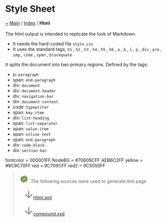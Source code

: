 <!DOCTYPE html>
<html>
<head>
<meta http-equiv="Content-Type" content="text/xhtml;charset=UTF-8"/>
<meta http-equiv="X-UA-Compatible" content="IE=9" />
<meta http-equiv="Content-Type" content="text/xhtml;charset=UTF-8"/>
<meta name="robots" content="noindex" />
<meta name="generator" content="MdDox"/>
<meta name="viewport" content="width=device-width, initial-scale=1"/>
<link href="style.css" rel="stylesheet" type="text/css"/>
<title>Style Sheet</title>
</head>
<body>
<div class="document">
<div class="document-header">
<a id="style-sheet"></a>
<h1>Style Sheet</h1>
<a id="Html"></a>
<a id="style-sheet"></a>
<a href="https://github.com/CharlesCarley/MdDoc">~</a>
<a href="indexpage.md#main">Main</a>
<span class="inline-text">/</span>
<a href="indexpage.md#index">Index</a>
<span class="inline-text">/</span>
<span class="bold-text"><b>Html</b></span>
<br/>
<br/>
<span class="inline-text">The html output is intended to replicate the look of Markdown.</span>
<ul>
<li><span class="inline-text">It needs the hard-coded file </span>
<code class="typewriter">style.css</code>
</li>
<li><span class="inline-text">It uses the standard tags, </span>
<code class="typewriter">h1</code>
<span class="inline-text">, </span>
<code class="typewriter">h2</code>
<span class="inline-text">, </span>
<code class="typewriter">h3</code>
<span class="inline-text">, </span>
<code class="typewriter">h4</code>
<span class="inline-text">, </span>
<code class="typewriter">h5</code>
<span class="inline-text">, </span>
<code class="typewriter">h6</code>
<span class="inline-text">, </span>
<code class="typewriter">a</code>
<span class="inline-text">, </span>
<code class="typewriter">b</code>
<span class="inline-text">, </span>
<code class="typewriter">i</code>
<span class="inline-text">, </span>
<code class="typewriter">p</code>
<span class="inline-text">, </span>
<code class="typewriter">div</code>
<span class="inline-text">, </span>
<code class="typewriter">pre</code>
<span class="inline-text">, </span>
<code class="typewriter">img</code>
<span class="inline-text">, </span>
<code class="typewriter">code</code>
<span class="inline-text">, </span>
<code class="typewriter">span</code>
<span class="inline-text">, </span>
<code class="typewriter">blockquote</code>
</li>
</ul>
<span class="inline-text">It splits the document into two primary regions. Defined by the tags:</span>
<ul>
<li><span class="inline-text">p: </span>
<code class="typewriter">paragraph</code>
</li>
<li><span class="inline-text">span: </span>
<code class="typewriter">end-paragraph</code>
</li>
<li><span class="inline-text">div: </span>
<code class="typewriter">document</code>
</li>
<li><span class="inline-text">div: </span>
<code class="typewriter">document-header</code>
</li>
<li><span class="inline-text">div: </span>
<code class="typewriter">navigation-bar</code>
</li>
<li><span class="inline-text">div: </span>
<code class="typewriter">document-content</code>
</li>
<li><span class="inline-text">code: </span>
<code class="typewriter">typewriter</code>
</li>
<li><span class="inline-text">span: </span>
<code class="typewriter">key-item</code>
</li>
<li><span class="inline-text">div: </span>
<code class="typewriter">list-heading</code>
</li>
<li><span class="inline-text">span: </span>
<code class="typewriter">list-separator</code>
</li>
<li><span class="inline-text">span: </span>
<code class="typewriter">value-item</code>
</li>
<li><span class="inline-text">span: </span>
<code class="typewriter">inline-text</code>
</li>
<li><span class="inline-text">span: </span>
<code class="typewriter">end-paragraph</code>
</li>
<li><span class="inline-text">div: </span>
<code class="typewriter">code-block</code>
</li>
<li><span class="inline-text">div: </span>
<code class="typewriter">section-bar</code>
</li>
</ul>
<span class="inline-text">fontcolor = 000001FF NodeBG = #70809CFF AEB6C2FF</span>
<span class="inline-text">yellow = #9C9C70FF red = 9C709CFF red2 = 9C5050FF </span>
<br/>
<blockquote>
<img src="../images/debug24px.svg"/><span class="inline-text">The following sources were used to generate this page.</span>
<br/>
<span class="icon-list-item"><a href="../xml/Html.xml#L1" class="icon-list-item"><img src="../images/lookInside24px.svg" class="icon-list-item"/><span class="icon-list-item">Html.xml</span>
</a>
</span>
<br/>
<span class="icon-list-item"><a href="../xml/compound.xsd#L1" class="icon-list-item"><img src="../images/lookInside24px.svg" class="icon-list-item"/><span class="icon-list-item">compound.xsd</span>
</a>
</span>
</blockquote>
</div>
</div>
</body>
</html>
